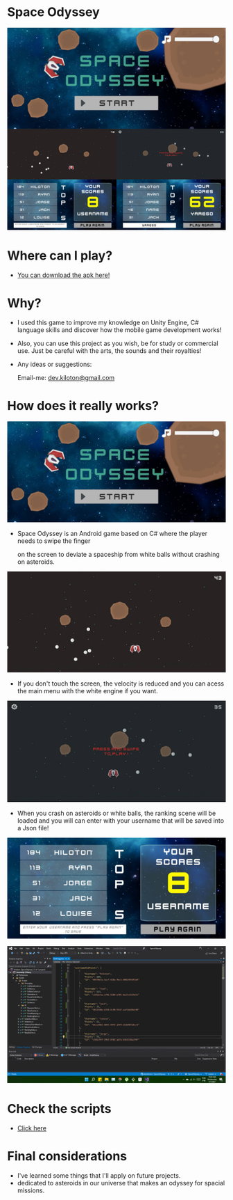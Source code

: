 # Space Odyssey #

![alt](https://github.com/devkiloton/SpaceOdyssey/blob/master/SpaceOdyssey/Assets/DefaultIcon/GitHubREADME/Space_Odyssey_README_img.png)

# Where can I play?

- [You can download the apk here!](https://github.com/devkiloton/SpaceOdyssey/raw/master/space_odissey_apk.apk)

# Why? 

- I used this game to improve my knowledge on Unity Engine, C# language skills and discover how the mobile game development works!

- Also, you can use this project as you wish, be for study or commercial use. Just be careful with the arts, the sounds and their royalties! 

- Any ideas or suggestions:

  Email-me: dev.kiloton@gmail.com

# How does it really works?

![alt](https://github.com/devkiloton/SpaceOdyssey/blob/master/SpaceOdyssey/Assets/DefaultIcon/GitHubREADME/Screenshot_20210707-091625.jpg)

- Space Odyssey is an Android game based on C# where the player needs to swipe the finger

  on the screen to deviate a spaceship from white balls without crashing on asteroids.

![alt](https://github.com/devkiloton/SpaceOdyssey/blob/master/SpaceOdyssey/Assets/DefaultIcon/GitHubREADME/Screenshot_20210707-091600.jpg)

- If you don't touch the screen, the velocity is reduced and you can acess the main menu with the white engine if you want. 

![alt](https://github.com/devkiloton/SpaceOdyssey/blob/master/SpaceOdyssey/Assets/DefaultIcon/GitHubREADME/Screenshot_20210707-093429.jpg)

- When you crash on asteroids or white balls, the ranking scene will be loaded and you will can enter with your username that will be saved into a Json file!

![alt](https://github.com/devkiloton/SpaceOdyssey/blob/master/SpaceOdyssey/Assets/DefaultIcon/GitHubREADME/Screenshot_20210707-091518.jpg)

![alt](https://github.com/devkiloton/SpaceOdyssey/blob/master/SpaceOdyssey/Assets/DefaultIcon/GitHubREADME/2021-07-07.png)

# Check the scripts

- [Click here](https://github.com/devkiloton/SpaceOdyssey/tree/master/SpaceOdyssey/Assets/Scripts)

# Final considerations

- I've learned some things that I'll apply on future projects.
- dedicated to asteroids in our universe that makes an odyssey for spacial missions.

